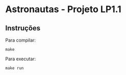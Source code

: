 # Astronautas - Projeto LP1.1

## Instruções

Para compilar:
````
make
````

Para executar:
````
make run
````
